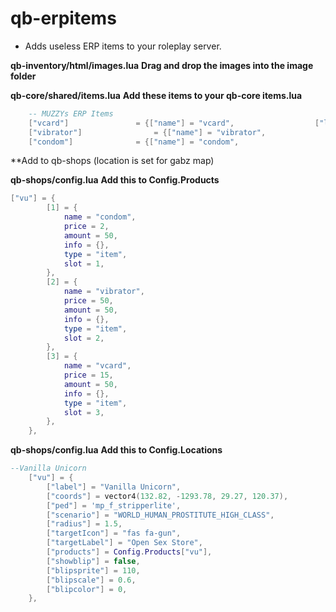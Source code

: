# qb-erpitems

* Adds useless ERP items to your roleplay server.

**qb-inventory/html/images.lua**
**Drag and drop the images into the image folder**

**qb-core/shared/items.lua**
**Add these items to your qb-core items.lua**

```lua
	-- MUZZYs ERP Items
	["vcard"] 				= {["name"] = "vcard", 					["label"] = "V-Card", 			["weight"] = 1000, 		["type"] = "item", 		["image"] = "vcard.png", 		["unique"] = false, 	["useable"] = true, 	["shouldClose"] = true, 	["combinable"] = nil, 	["description"] = "A card that holds someones virginity."},
	["vibrator"] 				= {["name"] = "vibrator", 					["label"] = "Pink Vibrator", 			["weight"] = 1000, 		["type"] = "item", 		["image"] = "vibrator.png", 		["unique"] = false, 	["useable"] = true, 	["shouldClose"] = true, 	["combinable"] = nil, 	["description"] = "A powerful drill."},
	["condom"] 				= {["name"] = "condom", 					["label"] = "Durex Condom", 			["weight"] = 1000, 		["type"] = "item", 		["image"] = "condom.png", 		["unique"] = false, 	["useable"] = true, 	["shouldClose"] = true, 	["combinable"] = nil, 	["description"] = "Protects your money from child support."},
```

**Add to qb-shops (location is set for gabz map)

**qb-shops/config.lua**
**Add this to Config.Products**

```lua
["vu"] = {
        [1] = {
            name = "condom",
            price = 2,
            amount = 50,
            info = {},
            type = "item",
            slot = 1,
        },
		[2] = {
            name = "vibrator",
            price = 50,
            amount = 50,
            info = {},
            type = "item",
            slot = 2,
        },
		[3] = {
            name = "vcard",
            price = 15,
            amount = 50,
            info = {},
            type = "item",
            slot = 3,
        },
    },
```

**qb-shops/config.lua**
**Add this to Config.Locations**

```lua
--Vanilla Unicorn
	["vu"] = {
        ["label"] = "Vanilla Unicorn",
        ["coords"] = vector4(132.82, -1293.78, 29.27, 120.37),
        ["ped"] = 'mp_f_stripperlite',
        ["scenario"] = "WORLD_HUMAN_PROSTITUTE_HIGH_CLASS",
        ["radius"] = 1.5,
        ["targetIcon"] = "fas fa-gun",
        ["targetLabel"] = "Open Sex Store",
        ["products"] = Config.Products["vu"],
        ["showblip"] = false,
        ["blipsprite"] = 110,
        ["blipscale"] = 0.6,
        ["blipcolor"] = 0,
    },
```
